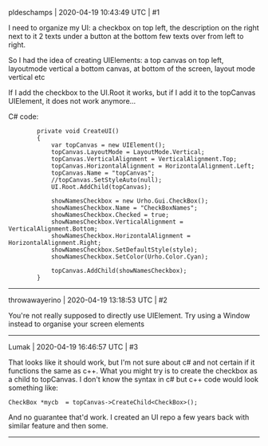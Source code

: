 pldeschamps | 2020-04-19 10:43:49 UTC | #1

I need to organize my UI:
a checkbox on top left, the description on the right next to it
2 texts under
a button at the bottom
few texts over from left to right.

So I had the idea of creating UIElements:
a top canvas on top left, layoutmode vertical
a bottom canvas, at bottom of the screen, layout mode vertical
etc

If I add the checkbox to the UI.Root it works, but if I add it to the topCanvas UIElement, it does not work anymore...

C# code:
```
        private void CreateUI()
        {
            var topCanvas = new UIElement();
            topCanvas.LayoutMode = LayoutMode.Vertical;
            topCanvas.VerticalAlignment = VerticalAlignment.Top;
            topCanvas.HorizontalAlignment = HorizontalAlignment.Left;
            topCanvas.Name = "topCanvas";
            //topCanvas.SetStyleAuto(null);
            UI.Root.AddChild(topCanvas);

            showNamesCheckbox = new Urho.Gui.CheckBox();
            showNamesCheckbox.Name = "CheckBoxNames";
            showNamesCheckbox.Checked = true;
            showNamesCheckbox.VerticalAlignment = VerticalAlignment.Bottom;
            showNamesCheckbox.HorizontalAlignment = HorizontalAlignment.Right;
            showNamesCheckbox.SetDefaultStyle(style);
            showNamesCheckbox.SetColor(Urho.Color.Cyan);

            topCanvas.AddChild(showNamesCheckbox);
        }
```

-------------------------

throwawayerino | 2020-04-19 13:18:53 UTC | #2

You're not really supposed to directly use UIElement. Try using a Window instead to organise your screen elements

-------------------------

Lumak | 2020-04-19 16:46:57 UTC | #3

That looks like it should work, but I'm not sure about c# and not certain if it functions the same as c++.  What you might try is to create the checkbox as a child to topCanvas. I don't know the syntax in c# but c++ code would look something like:
```
CheckBox *mycb  = topCanvas->CreateChild<CheckBox>();
```
And no guarantee that'd work.  I created an UI repo a few years back with similar feature and then some.

-------------------------

